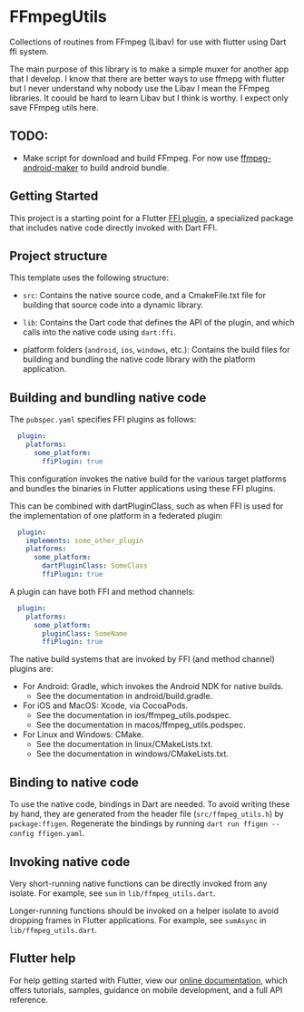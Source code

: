 # FFmpegUtils

Collections of routines from FFmpeg (Libav) for use with flutter using Dart ffi system.

The main purpose of this library is to make a simple muxer for another app that I develop. I know that there are better ways to use ffmepg with flutter but I never understand why nobody use the Libav I mean the FFmpeg libraries. It coould be hard to learn Libav but I think is worthy. I expect only save FFmpeg utils here.

## TODO:

- Make script for download and build FFmpeg. For now use [ffmpeg-android-maker](https://github.com/Javernaut/ffmpeg-android-maker) to build android bundle.

## Getting Started

This project is a starting point for a Flutter
[FFI plugin](https://flutter.dev/to/ffi-package),
a specialized package that includes native code directly invoked with Dart FFI.

## Project structure

This template uses the following structure:

* `src`: Contains the native source code, and a CmakeFile.txt file for building
  that source code into a dynamic library.

* `lib`: Contains the Dart code that defines the API of the plugin, and which
  calls into the native code using `dart:ffi`.

* platform folders (`android`, `ios`, `windows`, etc.): Contains the build files
  for building and bundling the native code library with the platform application.

## Building and bundling native code

The `pubspec.yaml` specifies FFI plugins as follows:

```yaml
  plugin:
    platforms:
      some_platform:
        ffiPlugin: true
```

This configuration invokes the native build for the various target platforms
and bundles the binaries in Flutter applications using these FFI plugins.

This can be combined with dartPluginClass, such as when FFI is used for the
implementation of one platform in a federated plugin:

```yaml
  plugin:
    implements: some_other_plugin
    platforms:
      some_platform:
        dartPluginClass: SomeClass
        ffiPlugin: true
```

A plugin can have both FFI and method channels:

```yaml
  plugin:
    platforms:
      some_platform:
        pluginClass: SomeName
        ffiPlugin: true
```

The native build systems that are invoked by FFI (and method channel) plugins are:

* For Android: Gradle, which invokes the Android NDK for native builds.
  * See the documentation in android/build.gradle.
* For iOS and MacOS: Xcode, via CocoaPods.
  * See the documentation in ios/ffmpeg_utils.podspec.
  * See the documentation in macos/ffmpeg_utils.podspec.
* For Linux and Windows: CMake.
  * See the documentation in linux/CMakeLists.txt.
  * See the documentation in windows/CMakeLists.txt.

## Binding to native code

To use the native code, bindings in Dart are needed.
To avoid writing these by hand, they are generated from the header file
(`src/ffmpeg_utils.h`) by `package:ffigen`.
Regenerate the bindings by running `dart run ffigen --config ffigen.yaml`.

## Invoking native code

Very short-running native functions can be directly invoked from any isolate.
For example, see `sum` in `lib/ffmpeg_utils.dart`.

Longer-running functions should be invoked on a helper isolate to avoid
dropping frames in Flutter applications.
For example, see `sumAsync` in `lib/ffmpeg_utils.dart`.

## Flutter help

For help getting started with Flutter, view our
[online documentation](https://docs.flutter.dev), which offers tutorials,
samples, guidance on mobile development, and a full API reference.

